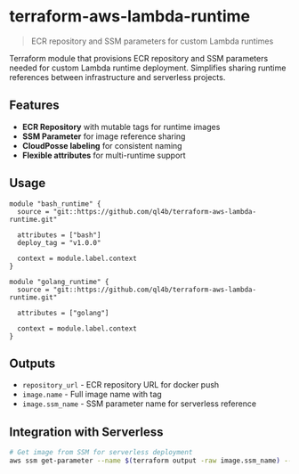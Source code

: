 # terraform-aws-lambda-runtime

> ECR repository and SSM parameters for custom Lambda runtimes

Terraform module that provisions ECR repository and SSM parameters needed for custom Lambda runtime deployment. Simplifies sharing runtime references between infrastructure and serverless projects.

## Features

- **ECR Repository** with mutable tags for runtime images
- **SSM Parameter** for image reference sharing
- **CloudPosse labeling** for consistent naming
- **Flexible attributes** for multi-runtime support

## Usage

```hcl
module "bash_runtime" {
  source = "git::https://github.com/ql4b/terraform-aws-lambda-runtime.git"
  
  attributes = ["bash"]
  deploy_tag = "v1.0.0"
  
  context = module.label.context
}

module "golang_runtime" {
  source = "git::https://github.com/ql4b/terraform-aws-lambda-runtime.git"
  
  attributes = ["golang"]
  
  context = module.label.context
}
```

## Outputs

- `repository_url` - ECR repository URL for docker push
- `image.name` - Full image name with tag
- `image.ssm_name` - SSM parameter name for serverless reference

## Integration with Serverless

```bash
# Get image from SSM for serverless deployment
aws ssm get-parameter --name $(terraform output -raw image.ssm_name) --query 'Parameter.Value'
```